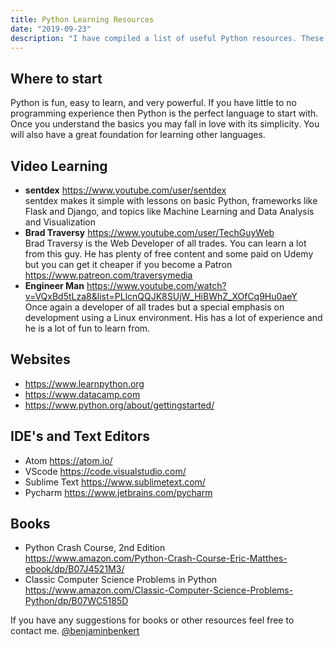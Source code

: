 ```yaml
---
title: Python Learning Resources
date: "2019-09-23"
description: "I have compiled a list of useful Python resources. These resources have been invaluable to me. <br/><a href='/Python'>[Read More...]</a>"
---
```


## Where to start

Python is fun, easy to learn, and very powerful.  If you have little to no programming experience then Python is the perfect language to start with.  Once you understand the basics you may fall in love with its simplicity.  You will also have a great foundation for learning other languages. 

## Video Learning
- <strong>sentdex</strong> https://www.youtube.com/user/sentdex <br/> sentdex makes it simple with lessons on basic Python, frameworks like Flask and Django, and topics like Machine Learning and Data Analysis and Visualization
- <strong>Brad Traversy</strong> https://www.youtube.com/user/TechGuyWeb<br/>Brad Traversy is the Web Developer of all trades.  You can learn a lot from this guy.  He has plenty of free content and some paid on Udemy but you can get it cheaper if you become a Patron https://www.patreon.com/traversymedia
- <strong>Engineer Man</strong> https://www.youtube.com/watch?v=VQxBd5tLza8&list=PLlcnQQJK8SUjW_HiBWhZ_XOfCq9Hu0aeY<br> Once again a developer of all trades but a special emphasis on development using a Linux environment. His has a lot of experience and he is a lot of fun to learn from.

## Websites
- https://www.learnpython.org
- https://www.datacamp.com
- https://www.python.org/about/gettingstarted/

## IDE's and Text Editors
- Atom https://atom.io/
- VScode https://code.visualstudio.com/
- Sublime Text https://www.sublimetext.com/
- Pycharm https://www.jetbrains.com/pycharm

## Books
- Python Crash Course, 2nd Edition <br/>https://www.amazon.com/Python-Crash-Course-Eric-Matthes-ebook/dp/B07J4521M3/
- Classic Computer Science Problems in Python<br/>
https://www.amazon.com/Classic-Computer-Science-Problems-Python/dp/B07WC5185D

If you have any suggestions for books or other resources feel free to contact me. <a href='https://twitter.com/benjaminbenkert'>@benjaminbenkert</a> 